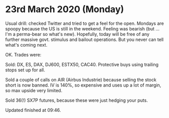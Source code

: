 # 23rd March 2020 \(Monday\)

Usual drill: checked Twitter and tried to get a feel for the open. Mondays are spoopy because the US is still in the weekend. Feeling was bearish \(but ... I'm a perma-bear so what's new\). Hopefully, today will be free of any further massive govt. stimulus and bailout operations. But you never can tell what's coming next.

OK. Trades were:

Sold: DX, ES, DAX, DJ600, ESTX50, CAC40. Protective buys using trailing stops set up for all.

Sold a couple of calls on AIR \(Airbus Industrie\) because selling the stock short is now banned. IV is 140%, so expensive and uses up a lot of margin, so max upside very limited.

Sold 36\(!\) SX7P futures, because these were just hedging your puts.

Updated finished at 09:46.

